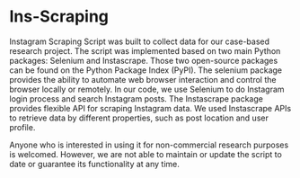 # Ins-Scraping

Instagram Scraping Script was built to collect data for our case-based research project. The script was implemented based on two main Python packages: Selenium and Instascrape. Those two open-source packages can be found on the Python Package Index (PyPI). The selenium package provides the ability to automate web browser interaction and control the browser locally or remotely. In our code, we use Selenium to do Instagram login process and search Instagram posts. The Instascrape package provides flexible API for scraping Instagram data. We used Instascrape APIs to retrieve data by different properties, such as post location and user profile. 

Anyone who is interested in using it for non-commercial research purposes is welcomed. However, we are not able to maintain or update the script to date or guarantee its functionality at any time.

